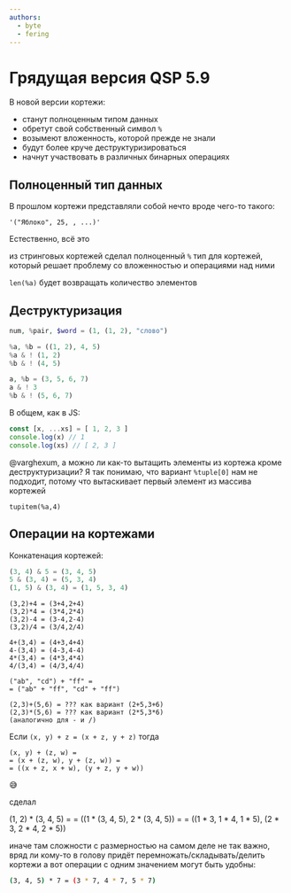 ```yaml
---
authors:
  - byte
  - fering
---
```


# Грядущая версия QSP 5.9

В новой версии кортежи:

* станут полноценным типом данных
* обретут свой собственный символ `%`
* возымеют вложенность, которой прежде не знали
* будут более круче деструктуризироваться
* начнут участвовать в различных бинарных операциях

## Полноценный тип данных

В прошлом кортежи представляли собой нечто вроде чего-то такого:

```
'("Яблоко", 25, , ...)'
```

Естественно, всё это 

из стринговых кортежей сделал полноценный `%` тип для кортежей, который решает проблему со вложенностью и операциями над ними

`len(%a)` будет возвращать количество элементов

## Деструктуризация

```php
num, %pair, $word = (1, (1, 2), "слово")
```

```php
%a, %b = ((1, 2), 4, 5)
%a & ! (1, 2)
%b & ! (4, 5)
```

```php
a, %b = (3, 5, 6, 7)
a & ! 3
%b & ! (5, 6, 7)
```

В общем, как в JS:

```js
const [x, ...xs] = [ 1, 2, 3 ]
console.log(x) // 1
console.log(xs) // [ 2, 3 ]
```

@varghexum, а можно ли как-то вытащить элементы из кортежа кроме деструктуризации? Я так понимаю, что вариант `%tuple[0]` нам не подходит, потому что вытаскивает первый элемент из массива кортежей

```
tupitem(%a,4)
```

## Операции на кортежами

Конкатенация кортежей:

```php
(3, 4) & 5 = (3, 4, 5)
5 & (3, 4) = (5, 3, 4)
(1, 5) & (3, 4) = (1, 5, 3, 4)
```

```
(3,2)+4 = (3+4,2+4)
(3,2)*4 = (3*4,2*4)
(3,2)-4 = (3-4,2-4)
(3,2)/4 = (3/4,2/4)

4+(3,4) = (4+3,4+4)
4-(3,4) = (4-3,4-4)
4*(3,4) = (4*3,4*4)
4/(3,4) = (4/3,4/4)

("ab", "cd") + "ff" = 
= ("ab" + "ff", "cd" + "ff")

(2,3)+(5,6) = ??? как вариант (2+5,3+6)
(2,3)*(5,6) = ??? как вариант (2*5,3*6)
(аналогично для - и /)
```

Если `(x, y) + z = (x + z, y + z)`
тогда
```
(x, y) + (z, w) =
= (x + (z, w), y + (z, w)) =
= ((x + z, x + w), (y + z, y + w))
```
:sweat_smile:

сделал

(1, 2) * (3, 4, 5) =
= ((1 * (3, 4, 5), 2 * (3, 4, 5)) =
= ((1 * 3, 1 * 4, 1 * 5), (2 * 3, 2 * 4, 2 * 5))

иначе там сложности с размерностью
на самом деле не так важно, вряд ли кому-то в голову придёт перемножать/складывать/делить кортежи
а вот операции с одним значением могут быть удобны:

```bash
(3, 4, 5) * 7 = (3 * 7, 4 * 7, 5 * 7)
```
